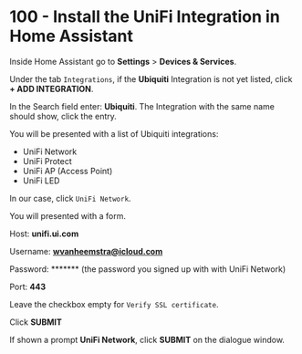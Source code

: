 # 100 - Install the UniFi Integration in Home Assistant

Inside Home Assistant go to **Settings** > **Devices & Services**.

Under the tab ```Integrations```, if the **Ubiquiti** Integration is not yet listed, click **+ ADD INTEGRATION**.

In the Search field enter: **Ubiquiti**. The Integration with the same name should show, click the entry.

You will be presented with a list of Ubiquiti integrations:

- UniFi Network
- UniFi Protect
- UniFi AP (Access Point)
- UniFi LED

In our case, click ```UniFi Network```.

You will presented with a form.

Host: **unifi.ui.com**

Username: **wvanheemstra@icloud.com**

Password: ******* (the password you signed up with with UniFi Network)

Port: **443**

Leave the checkbox empty for ```Verify SSL certificate```.

Click **SUBMIT**

If shown a prompt **UniFi Network**, click **SUBMIT** on the dialogue window.
